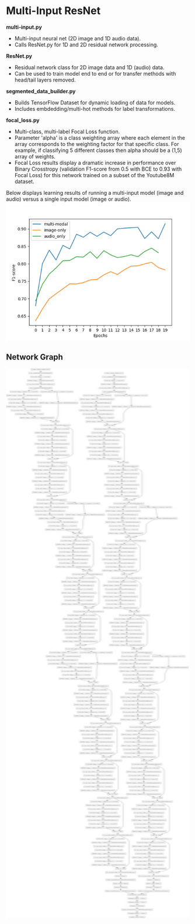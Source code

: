 # Multi-Input ResNet

**multi-input.py**
- Multi-input neural net (2D image and 1D audio data).
- Calls ResNet.py for 1D and 2D residual network processing.

**ResNet.py**
  - Residual network class for 2D image data and 1D (audio) data.
  - Can be used to train model end to end or for transfer methods with head/tail layers removed. 

**segmented_data_builder.py**
  - Builds TensorFlow Dataset for dynamic loading of data for models.
  - Includes embdedding/multi-hot methods for label transformations.
  
**focal_loss.py**
  - Multi-class, multi-label Focal Loss function.
  - Parameter 'alpha' is a class weighting array where each element in the array corresponds to the weighting factor for that specific class. For example, if classifying 5 different classes then alpha should be a (1,5) array of weights.
  - Focal Loss results display a dramatic increase in performance over Binary Crosstropy (validation F1-score from 0.5 with BCE to 0.93 with Focal Loss) for this network trained on a subset of the Youtube8M dataset.
  
  Below displays learning results of running a multi-input model (image and audio) versus a single input model (image or audio). 
  <img src="images/learning_comparisons.png" alt="learning_F1"/>
  
  ## Network Graph
  <img src="images/multi_model.png" alt="model_graph" width="500" height="1500"/>

